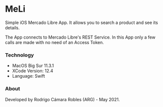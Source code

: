 # MeLi

Simple iOS Mercado Libre App. 
It allows you to search a product and see its details.

The App connects to Mercado Libre's REST Service. 
In this App only a few calls are made with no need of an Access Token.

### Technology

* MacOS Big Sur 11.3.1
* XCode Version: 12.4
* Language: Swift

### About

Developed by Rodrigo Cámara Robles (ARG) - May 2021.
